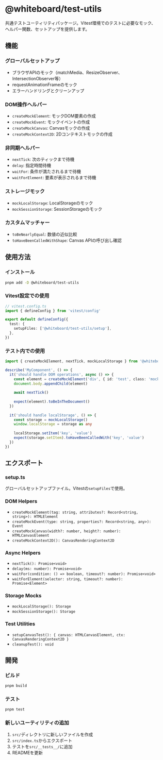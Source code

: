 # @whiteboard/test-utils

共通テストユーティリティパッケージ。Vitest環境でのテストに必要なモック、ヘルパー関数、セットアップを提供します。

## 機能

### グローバルセットアップ
- ブラウザAPIのモック（matchMedia、ResizeObserver、IntersectionObserver等）
- requestAnimationFrameのモック
- エラーハンドリングとクリーンアップ

### DOM操作ヘルパー
- `createMockElement`: モックDOM要素の作成
- `createMockEvent`: モックイベントの作成
- `createMockCanvas`: Canvasモックの作成
- `createMockContext2D`: 2Dコンテキストモックの作成

### 非同期ヘルパー
- `nextTick`: 次のティックまで待機
- `delay`: 指定時間待機
- `waitFor`: 条件が満たされるまで待機
- `waitForElement`: 要素が表示されるまで待機

### ストレージモック
- `mockLocalStorage`: LocalStorageのモック
- `mockSessionStorage`: SessionStorageのモック

### カスタムマッチャー
- `toBeNearlyEqual`: 数値の近似比較
- `toHaveBeenCalledWithShape`: Canvas APIの呼び出し確認

## 使用方法

### インストール

```bash
pnpm add -D @whiteboard/test-utils
```

### Vitest設定での使用

```typescript
// vitest.config.ts
import { defineConfig } from 'vitest/config'

export default defineConfig({
  test: {
    setupFiles: ['@whiteboard/test-utils/setup'],
  },
})
```

### テスト内での使用

```typescript
import { createMockElement, nextTick, mockLocalStorage } from '@whiteboard/test-utils'

describe('MyComponent', () => {
  it('should handle DOM operations', async () => {
    const element = createMockElement('div', { id: 'test', class: 'mock' })
    document.body.appendChild(element)
    
    await nextTick()
    
    expect(element).toBeInTheDocument()
  })
  
  it('should handle localStorage', () => {
    const storage = mockLocalStorage()
    window.localStorage = storage as any
    
    localStorage.setItem('key', 'value')
    expect(storage.setItem).toHaveBeenCalledWith('key', 'value')
  })
})
```

## エクスポート

### setup.ts
グローバルセットアップファイル。Vitestの`setupFiles`で使用。

### DOM Helpers
- `createMockElement(tag: string, attributes?: Record<string, string>): HTMLElement`
- `createMockEvent(type: string, properties?: Record<string, any>): Event`
- `createMockCanvas(width?: number, height?: number): HTMLCanvasElement`
- `createMockContext2D(): CanvasRenderingContext2D`

### Async Helpers
- `nextTick(): Promise<void>`
- `delay(ms: number): Promise<void>`
- `waitFor(condition: () => boolean, timeout?: number): Promise<void>`
- `waitForElement(selector: string, timeout?: number): Promise<Element>`

### Storage Mocks
- `mockLocalStorage(): Storage`
- `mockSessionStorage(): Storage`

### Test Utilities
- `setupCanvasTest(): { canvas: HTMLCanvasElement, ctx: CanvasRenderingContext2D }`
- `cleanupTest(): void`

## 開発

### ビルド

```bash
pnpm build
```

### テスト

```bash
pnpm test
```

### 新しいユーティリティの追加

1. `src/`ディレクトリに新しいファイルを作成
2. `src/index.ts`からエクスポート
3. テストを`src/__tests__/`に追加
4. READMEを更新